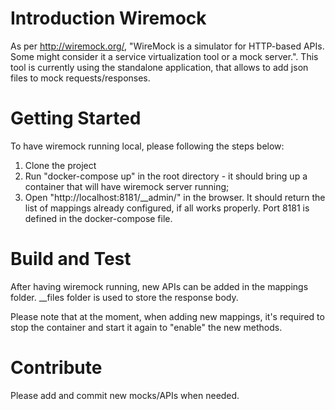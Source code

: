 # Introduction Wiremock
As per http://wiremock.org/, "WireMock is a simulator for HTTP-based APIs. Some might consider it a service virtualization tool or a mock server.". This tool is currently using the standalone application, that allows to add json files to mock requests/responses.

# Getting Started
To have wiremock running local, please following the steps below:
1.	Clone the project
2.	Run "docker-compose up" in the root directory - it should bring up a container that will have wiremock server running;
3.	Open "http://localhost:8181/__admin/" in the browser. It should return the list of mappings already configured, if all works properly. Port 8181 is defined in the docker-compose file.


# Build and Test
After having wiremock running, new APIs can be added in the mappings folder. __files folder is used to store the response body.

Please note that at the moment, when adding new mappings, it's required to stop the container and start it again to "enable" the new methods.

# Contribute
Please add and commit new mocks/APIs when needed.

